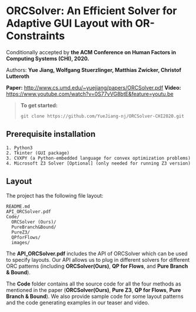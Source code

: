 # ORCSolver: An Efficient Solver for Adaptive GUI Layout with OR-Constraints

Conditionally accepted by **the ACM Conference on Human Factors in Computing Systems (CHI), 2020.**

Authors: **Yue Jiang, Wolfgang Stuerzlinger, Matthias Zwicker, Christof Lutteroth**

**Paper:** http://www.cs.umd.edu/~yuejiang/papers/ORCSolver.pdf
**Video:** https://www.youtube.com/watch?v=0S77vVG8btE&feature=youtu.be

> **To get started:** 
> 
>     git clone https://github.com/YueJiang-nj/ORCSolver-CHI2020.git
>

## Prerequisite installation

    1. Python3 
    2. Tkinter (GUI package)
    3. CVXPY (a Python-embedded language for convex optimization problems)
    4. Microsoft Z3 Solver [Optional] (only needed for running Z3 version)

## Layout

The project has the following file layout:

    README.md
    API_ORCSolver.pdf
    Code/
      ORCSolver (Ours)/
      PureBranch&Bound/
      PureZ3/
      QPforFlows/
      images/

The **API_ORCSolver.pdf** includes the API of ORCSolver which can be used to specify layouts. Our API allows us to plug in different solvers for different ORC patterns (including **ORCSolver(Ours)**, **QP for Flows**, and **Pure Branch & Bound**). 

The **Code** folder contains all the source code for all the four methods as mentioned in the paper (**ORCSolver(Ours)**, **Pure Z3**, **QP for Flows**, **Pure Branch & Bound**). We also provide sample code for some layout patterns and the code generating examples in our teaser and video. 
